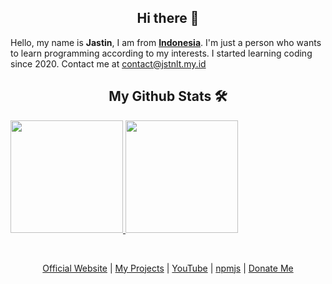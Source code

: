 <h2 align="center">Hi there 👋</h2>
Hello, my name is <strong>Jastin</strong>, I am from <strong><a href="https://en.m.wikipedia.org/wiki/Indonesia">Indonesia</a></strong>. I'm just a person who wants to learn programming according to my interests. I started learning coding since 2020. Contact me at <a href="mailto:contact@jstnlt.my.id">contact@jstnlt.my.id</a>

<h2 align="center">My Github Stats 🛠</h2>
 <p align="left">
 <a href="https://jstnlt.my.id/donate" target="_blank">
  <img height="180em" src="https://github-readme-stats-eight-theta.vercel.app/api?username=JastinXyz&show_icons=true&theme=buefy&include_all_commits=false&count_private=true">
  <img height="180em" src="https://github-readme-stats.vercel.app/api/top-langs/?username=JastinXyz&layout=compact&theme=buefy">
 </a>
 </p>

&nbsp;

 <p align="center">
  <a href="https://jstnlt.my.id">Official Website</a> |
  <a href="https://jstnlt.my.id/#projects">My Projects</a> |
  <a href="https://youtube.com/c/JastinCh">YouTube</a> |
  <a href="https://www.npmjs.com/~jastinlt">npmjs</a> |
  <a href="https://jstnlt.my.id/donate">Donate Me</a>
</p>
